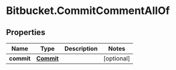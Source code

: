 # Bitbucket.CommitCommentAllOf

## Properties

Name | Type | Description | Notes
------------ | ------------- | ------------- | -------------
**commit** | [**Commit**](Commit.md) |  | [optional] 



